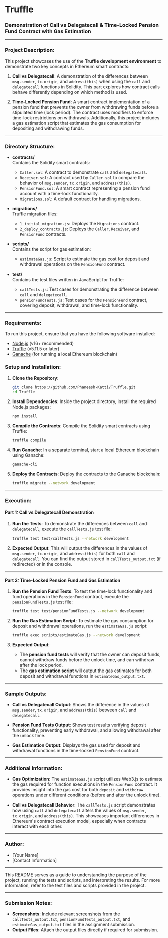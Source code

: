 # Truffle

### **Demonstration of Call vs Delegatecall & Time-Locked Pension Fund Contract with Gas Estimation**

---

### Project Description:

This project showcases the use of the **Truffle development environment** to demonstrate two key concepts in Ethereum smart contracts:

1. **Call vs Delegatecall**: A demonstration of the differences between `msg.sender`, `tx.origin`, and `address(this)` when using the `call` and `delegatecall` functions in Solidity. This part explores how contract calls behave differently depending on which method is used.

2. **Time-Locked Pension Fund**: A smart contract implementation of a pension fund that prevents the owner from withdrawing funds before a stipulated time (lock period). The contract uses modifiers to enforce time-lock restrictions on withdrawals. Additionally, this project includes a gas estimation script that estimates the gas consumption for depositing and withdrawing funds.

---

### Directory Structure:

- **contracts/**  
  Contains the Solidity smart contracts:
  - `Caller.sol`: A contract to demonstrate `call` and `delegatecall`.
  - `Receiver.sol`: A contract used by `Caller.sol` to compare the behavior of `msg.sender`, `tx.origin`, and `address(this)`.
  - `PensionFund.sol`: A smart contract representing a pension fund account with a time-lock functionality.
  - `Migrations.sol`: A default contract for handling migrations.

- **migrations/**  
  Truffle migration files:
  - `1_initial_migration.js`: Deploys the `Migrations` contract.
  - `2_deploy_contracts.js`: Deploys the `Caller`, `Receiver`, and `PensionFund` contracts.

- **scripts/**  
  Contains the script for gas estimation:
  - `estimateGas.js`: Script to estimate the gas cost for deposit and withdrawal operations on the `PensionFund` contract.

- **test/**  
  Contains the test files written in JavaScript for Truffle:
  - `callTests.js`: Test cases for demonstrating the difference between `call` and `delegatecall`.
  - `pensionFundTests.js`: Test cases for the `PensionFund` contract, covering deposit, withdrawal, and time-lock functionality.

---

### Requirements:

To run this project, ensure that you have the following software installed:

- [Node.js](https://nodejs.org/en/) (v16+ recommended)
- [Truffle](https://trufflesuite.com/docs/truffle/) (v5.11.5 or later)
- [Ganache](https://trufflesuite.com/docs/ganache/quickstart) (for running a local Ethereum blockchain)

### Setup and Installation:

1. **Clone the Repository**:
   ```bash
   git clone https://github.com/Phaneesh-Katti/Truffle.git
   cd Truffle
   ```

2. **Install Dependencies**:
   Inside the project directory, install the required Node.js packages:
   ```bash
   npm install
   ```

3. **Compile the Contracts**:
   Compile the Solidity smart contracts using Truffle:
   ```bash
   truffle compile
   ```

4. **Run Ganache**:
   In a separate terminal, start a local Ethereum blockchain using Ganache:
   ```bash
   ganache-cli
   ```

5. **Deploy the Contracts**:
   Deploy the contracts to the Ganache blockchain:
   ```bash
   truffle migrate --network development
   ```

---

### Execution:

#### Part 1: Call vs Delegatecall Demonstration

1. **Run the Tests**:
   To demonstrate the differences between `call` and `delegatecall`, execute the `callTests.js` test file:
   ```bash
   truffle test test/callTests.js --network development
   ```

2. **Expected Output**:
   This will output the differences in the values of `msg.sender`, `tx.origin`, and `address(this)` for both `call` and `delegatecall`. You can find the output stored in `callTests_output.txt` (if redirected) or in the console.

---

#### Part 2: Time-Locked Pension Fund and Gas Estimation

1. **Run the Pension Fund Tests**:
   To test the time-lock functionality and fund operations in the `PensionFund` contract, execute the `pensionFundTests.js` test file:
   ```bash
   truffle test test/pensionFundTests.js --network development
   ```

2. **Run the Gas Estimation Script**:
   To estimate the gas consumption for deposit and withdrawal operations, run the `estimateGas.js` script:
   ```bash
   truffle exec scripts/estimateGas.js --network development
   ```

3. **Expected Output**:
   - The **pension fund tests** will verify that the owner can deposit funds, cannot withdraw funds before the unlock time, and can withdraw after the lock period.
   - The **gas estimation script** will output the gas estimates for both deposit and withdrawal functions in `estimateGas_output.txt`.

---

### Sample Outputs:

- **Call vs Delegatecall Output**:
  Shows the difference in the values of `msg.sender`, `tx.origin`, and `address(this)` between `call` and `delegatecall`.
  
- **Pension Fund Tests Output**:
  Shows test results verifying deposit functionality, preventing early withdrawal, and allowing withdrawal after the unlock time.

- **Gas Estimation Output**:
  Displays the gas used for deposit and withdrawal functions in the time-locked `PensionFund` contract.

---

### Additional Information:

- **Gas Optimization**:
  The `estimateGas.js` script utilizes Web3.js to estimate the gas required for function executions in the `PensionFund` contract. It provides insight into the gas cost for both `deposit` and `withdraw` operations under different conditions (before and after the unlock time).

- **Call vs Delegatecall Behavior**:
  The `callTests.js` script demonstrates how using `call` and `delegatecall` alters the values of `msg.sender`, `tx.origin`, and `address(this)`. This showcases important differences in Ethereum's contract execution model, especially when contracts interact with each other.

---

### Author:
- [Your Name]
- [Contact Information]

---

This README serves as a guide to understanding the purpose of the project, running the tests and scripts, and interpreting the results. For more information, refer to the test files and scripts provided in the project.

---

### Submission Notes:

- **Screenshots**: Include relevant screenshots from the `callTests_output.txt`, `pensionFundTests_output.txt`, and `estimateGas_output.txt` files in the assignment submission.
- **Output Files**: Attach the output files directly if required for submission.

